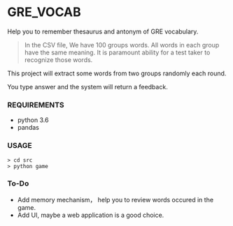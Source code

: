 # GRE_VOCAB
Help you to remember  thesaurus and antonym of GRE vocabulary.

> In the CSV file, We have 100 groups words. All words in each group have the same meaning. It is paramount ability for a test taker to recognize those words.

This project will extract some words from two groups randomly each round.

You type  answer and the system will return a feedback.



### REQUIREMENTS

- python 3.6
- pandas 



### USAGE

```pyth
> cd src 
> python game
```



### To-Do

- Add memory mechanism， help you to review words occured in the game.
- Add UI, maybe a web application is a good choice.